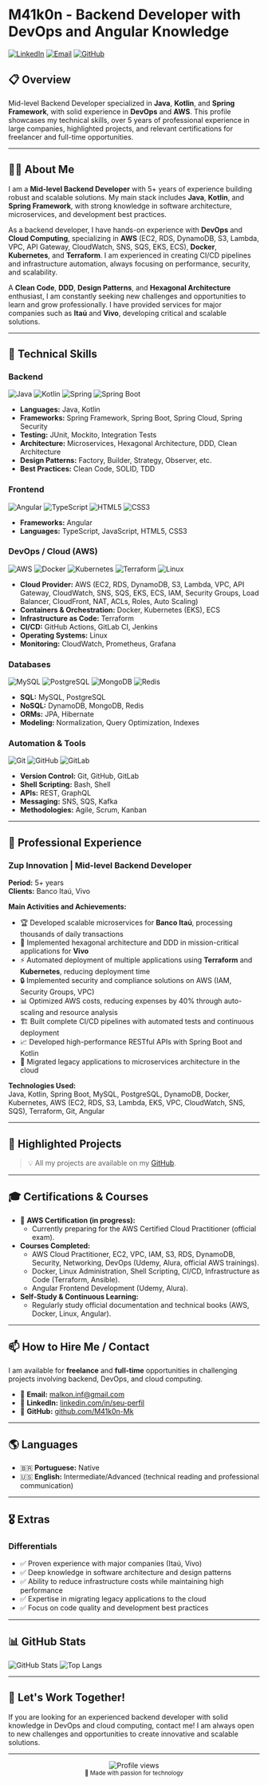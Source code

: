 # M41k0n - Backend Developer with DevOps and Angular Knowledge

[![LinkedIn](https://img.shields.io/badge/LinkedIn-0077B5?style=for-the-badge&logo=linkedin&logoColor=white)](https://www.linkedin.com/in/seu-perfil)
[![Email](https://img.shields.io/badge/Email-D14836?style=for-the-badge&logo=gmail&logoColor=white)](mailto:malkon.inf@gmail.com)
[![GitHub](https://img.shields.io/badge/GitHub-100000?style=for-the-badge&logo=github&logoColor=white)](https://github.com/M41k0n-Mk)

## 📋 Overview
Mid-level Backend Developer specialized in **Java**, **Kotlin**, and **Spring Framework**, with solid experience in **DevOps** and **AWS**. This profile showcases my technical skills, over 5 years of professional experience in large companies, highlighted projects, and relevant certifications for freelancer and full-time opportunities.

---

## 👨‍💻 About Me

I am a **Mid-level Backend Developer** with 5+ years of experience building robust and scalable solutions. My main stack includes **Java**, **Kotlin**, and **Spring Framework**, with strong knowledge in software architecture, microservices, and development best practices.

As a backend developer, I have hands-on experience with **DevOps** and **Cloud Computing**, specializing in **AWS** (EC2, RDS, DynamoDB, S3, Lambda, VPC, API Gateway, CloudWatch, SNS, SQS, EKS, ECS), **Docker**, **Kubernetes**, and **Terraform**. I am experienced in creating CI/CD pipelines and infrastructure automation, always focusing on performance, security, and scalability.

A **Clean Code**, **DDD**, **Design Patterns**, and **Hexagonal Architecture** enthusiast, I am constantly seeking new challenges and opportunities to learn and grow professionally. I have provided services for major companies such as **Itaú** and **Vivo**, developing critical and scalable solutions.

---

## 🚀 Technical Skills

### Backend
![Java](https://img.shields.io/badge/Java-ED8B00?style=for-the-badge&logo=openjdk&logoColor=white)
![Kotlin](https://img.shields.io/badge/Kotlin-0095D5?style=for-the-badge&logo=kotlin&logoColor=white)
![Spring](https://img.shields.io/badge/Spring-6DB33F?style=for-the-badge&logo=spring&logoColor=white)
![Spring Boot](https://img.shields.io/badge/Spring_Boot-6DB33F?style=for-the-badge&logo=spring-boot&logoColor=white)

- **Languages:** Java, Kotlin
- **Frameworks:** Spring Framework, Spring Boot, Spring Cloud, Spring Security
- **Testing:** JUnit, Mockito, Integration Tests
- **Architecture:** Microservices, Hexagonal Architecture, DDD, Clean Architecture
- **Design Patterns:** Factory, Builder, Strategy, Observer, etc.
- **Best Practices:** Clean Code, SOLID, TDD

### Frontend
![Angular](https://img.shields.io/badge/Angular-DD0031?style=for-the-badge&logo=angular&logoColor=white)
![TypeScript](https://img.shields.io/badge/TypeScript-007ACC?style=for-the-badge&logo=typescript&logoColor=white)
![HTML5](https://img.shields.io/badge/HTML5-E34F26?style=for-the-badge&logo=html5&logoColor=white)
![CSS3](https://img.shields.io/badge/CSS3-1572B6?style=for-the-badge&logo=css3&logoColor=white)

- **Frameworks:** Angular
- **Languages:** TypeScript, JavaScript, HTML5, CSS3

### DevOps / Cloud (AWS)
![AWS](https://img.shields.io/badge/AWS-232F3E?style=for-the-badge&logo=amazon-aws&logoColor=white)
![Docker](https://img.shields.io/badge/Docker-2496ED?style=for-the-badge&logo=docker&logoColor=white)
![Kubernetes](https://img.shields.io/badge/Kubernetes-326CE5?style=for-the-badge&logo=kubernetes&logoColor=white)
![Terraform](https://img.shields.io/badge/Terraform-7B42BC?style=for-the-badge&logo=terraform&logoColor=white)
![Linux](https://img.shields.io/badge/Linux-FCC624?style=for-the-badge&logo=linux&logoColor=black)

- **Cloud Provider:** AWS (EC2, RDS, DynamoDB, S3, Lambda, VPC, API Gateway, CloudWatch, SNS, SQS, EKS, ECS, IAM, Security Groups, Load Balancer, CloudFront, NAT, ACLs, Roles, Auto Scaling)
- **Containers & Orchestration:** Docker, Kubernetes (EKS), ECS
- **Infrastructure as Code:** Terraform
- **CI/CD:** GitHub Actions, GitLab CI, Jenkins
- **Operating Systems:** Linux
- **Monitoring:** CloudWatch, Prometheus, Grafana

### Databases
![MySQL](https://img.shields.io/badge/MySQL-00000F?style=for-the-badge&logo=mysql&logoColor=white)
![PostgreSQL](https://img.shields.io/badge/PostgreSQL-316192?style=for-the-badge&logo=postgresql&logoColor=white)
![MongoDB](https://img.shields.io/badge/MongoDB-4EA94B?style=for-the-badge&logo=mongodb&logoColor=white)
![Redis](https://img.shields.io/badge/Redis-DC382D?style=for-the-badge&logo=redis&logoColor=white)

- **SQL:** MySQL, PostgreSQL
- **NoSQL:** DynamoDB, MongoDB, Redis
- **ORMs:** JPA, Hibernate
- **Modeling:** Normalization, Query Optimization, Indexes

### Automation & Tools
![Git](https://img.shields.io/badge/Git-F05032?style=for-the-badge&logo=git&logoColor=white)
![GitHub](https://img.shields.io/badge/GitHub-100000?style=for-the-badge&logo=github&logoColor=white)
![GitLab](https://img.shields.io/badge/GitLab-330F63?style=for-the-badge&logo=gitlab&logoColor=white)

- **Version Control:** Git, GitHub, GitLab
- **Shell Scripting:** Bash, Shell
- **APIs:** REST, GraphQL
- **Messaging:** SNS, SQS, Kafka
- **Methodologies:** Agile, Scrum, Kanban

---

## 💼 Professional Experience

### **Zup Innovation** | Mid-level Backend Developer
**Period:** 5+ years  
**Clients:** Banco Itaú, Vivo

**Main Activities and Achievements:**
- 🏆 Developed scalable microservices for **Banco Itaú**, processing thousands of daily transactions
- 🚀 Implemented hexagonal architecture and DDD in mission-critical applications for **Vivo**
- ⚡ Automated deployment of multiple applications using **Terraform** and **Kubernetes**, reducing deployment time
- 🔒 Implemented security and compliance solutions on AWS (IAM, Security Groups, VPC)
- 📊 Optimized AWS costs, reducing expenses by 40% through auto-scaling and resource analysis
- 🏗️ Built complete CI/CD pipelines with automated tests and continuous deployment
- 📈 Developed high-performance RESTful APIs with Spring Boot and Kotlin
- 🔧 Migrated legacy applications to microservices architecture in the cloud

**Technologies Used:**  
Java, Kotlin, Spring Boot, MySQL, PostgreSQL, DynamoDB, Docker, Kubernetes, AWS (EC2, RDS, S3, Lambda, EKS, VPC, CloudWatch, SNS, SQS), Terraform, Git, Angular

---

## 🎯 Highlighted Projects

> 💡 All my projects are available on my [GitHub](https://github.com/M41k0n-Mk).

---

## 🎓 Certifications & Courses
 
- 🏅 **AWS Certification (in progress):**
  - Currently preparing for the AWS Certified Cloud Practitioner (official exam).
- **Courses Completed:**
  - AWS Cloud Practitioner, EC2, VPC, IAM, S3, RDS, DynamoDB, Security, Networking, DevOps (Udemy, Alura, official AWS trainings).
  - Docker, Linux Administration, Shell Scripting, CI/CD, Infrastructure as Code (Terraform, Ansible).
  - Angular Frontend Development (Udemy, Alura).
- **Self-Study & Continuous Learning:**
  - Regularly study official documentation and technical books (AWS, Docker, Linux, Angular).

---

## 📫 How to Hire Me / Contact

I am available for **freelance** and **full-time** opportunities in challenging projects involving backend, DevOps, and cloud computing.

- 📧 **Email:** [malkon.inf@gmail.com](mailto:malkon.inf@gmail.com)
- 💼 **LinkedIn:** [linkedin.com/in/seu-perfil](https://www.linkedin.com/in/seu-perfil)
- 🐙 **GitHub:** [github.com/M41k0n-Mk](https://github.com/M41k0n-Mk)

---

## 🌎 Languages

- 🇧🇷 **Portuguese:** Native
- 🇺🇸 **English:** Intermediate/Advanced (technical reading and professional communication)

---

## 🎖️ Extras

### Differentials
- ✅ Proven experience with major companies (Itaú, Vivo)
- ✅ Deep knowledge in software architecture and design patterns
- ✅ Ability to reduce infrastructure costs while maintaining high performance
- ✅ Expertise in migrating legacy applications to the cloud
- ✅ Focus on code quality and development best practices

---

## 📊 GitHub Stats

![GitHub Stats](https://github-readme-stats.vercel.app/api?username=M41k0n-Mk&show_icons=true&theme=radical)
![Top Langs](https://github-readme-stats.vercel.app/api/top-langs/?username=M41k0n-Mk&layout=compact&theme=radical)

---

## 🤝 Let's Work Together!

If you are looking for an experienced backend developer with solid knowledge in DevOps and cloud computing, contact me! I am always open to new challenges and opportunities to create innovative and scalable solutions.

---

<div align="center">
  <img src="https://komarev.com/ghpvc/?username=M41k0n-Mk&color=blue" alt="Profile views">
</div>

<div align="center">
  <sub>💙 Made with passion for technology</sub>
</div>
